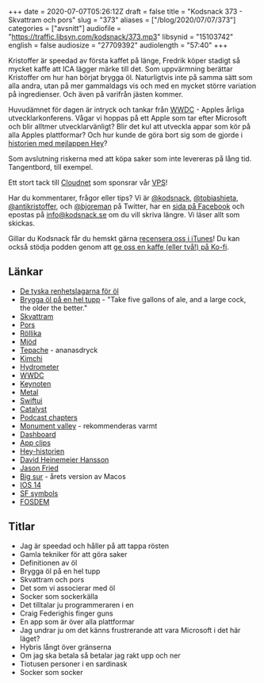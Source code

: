 +++
date = 2020-07-07T05:26:12Z
draft = false
title = "Kodsnack 373 - Skvattram och pors"
slug = "373"
aliases = ["/blog/2020/07/07/373"]
categories = ["avsnitt"]
audiofile = "https://traffic.libsyn.com/kodsnack/373.mp3"
libsynid = "15103742"
english = false
audiosize = "27709392"
audiolength = "57:40" 
+++

Kristoffer är speedad av första kaffet på länge, Fredrik köper stadigt så mycket kaffe att ICA lägger märke till det. Som uppvärmning berättar Kristoffer om hur han börjat brygga öl. Naturligtvis inte på samma sätt som alla andra, utan på mer gammaldags vis och med en mycket större variation på ingredienser. Och även på varifrån jästen kommer.

Huvudämnet för dagen är intryck och tankar från [WWDC](https://developer.apple.com/videos/wwdc2020) - Apples årliga utvecklarkonferens. Vågar vi hoppas på ett Apple som tar efter Microsoft och blir alltmer utvecklarvänligt? Blir det kul att utveckla appar som kör på alla Apples plattformar? Och hur kunde de göra bort sig som de gjorde i [historien med mejlappen Hey](https://www.theverge.com/2020/6/22/21299814/apple-app-store-policies-ios-bug-fixes-approval-dispute-appeal)?

Som avslutning riskerna med att köpa saker som inte levereras på lång tid. Tangentbord, till exempel.

Ett stort tack till [Cloudnet](http://www.cloudnet.se) som sponsrar vår [VPS](http://en.wikipedia.org/wiki/Virtual_private_server)!

Har du kommentarer, frågor eller tips? Vi är [@kodsnack](https://www.twitter.com/kodsnack), [@tobiashieta](https://www.twitter.com/tobiashieta), [@antikristoffer](https://www.twitter.com/antikristoffer), och [@bjoreman](https://www.twitter.com/bjoreman) på Twitter, har en [sida på Facebook](https://www.facebook.com/kodsnack) och epostas på [info@kodsnack.se](mailto:info@kodsnack.se) om du vill skriva längre. Vi läser allt som skickas.

Gillar du Kodsnack får du hemskt gärna [recensera oss i iTunes](http://itunes.apple.com/se/podcast/kodsnack/id561631498?l=en)! Du kan också stödja podden genom att <a href="https://ko-fi.com/kodsnack" rel="payment">ge oss en kaffe (eller två!) på Ko-fi</a>.

## Länkar ##
* [De tyska renhetslagarna för öl](https://en.wikipedia.org/wiki/Reinheitsgebot)
* [Brygga öl på en hel tupp](https://www.reddit.com/r/prisonhooch/comments/hjhink/cock_chicken_ale_i_guess_this_belongs_here/) - "Take five gallons of ale, and a large cock, the older the better."
* [Skvattram](http://linnaeus.nrm.se/flora/di/erica/rhodo/rhodtom.html)
* [Pors](http://linnaeus.nrm.se/flora/di/myrica/myric/myrigal.html)
* [Röllika](http://linnaeus.nrm.se/flora/di/astera/achil/achimil.html)
* [Mjöd](https://sv.wikipedia.org/wiki/Mj%C3%B6d)
* [Tepache](https://sv.wikipedia.org/wiki/Tepache) - ananasdryck
* [Kimchi](https://en.wikipedia.org/wiki/Kimchi)
* [Hydrometer](https://sv.wikipedia.org/wiki/Hydrometer)
* [WWDC](https://developer.apple.com/videos/wwdc2020)
* [Keynoten](https://developer.apple.com/videos/play/wwdc2020/101/)
* [Metal](https://developer.apple.com/metal/)
* [Swiftui](https://developer.apple.com/documentation/swiftui)
* [Catalyst](https://developer.apple.com/mac-catalyst/)
* [Podcast chapters](https://chaptersapp.com/)
* [Monument valley](https://en.wikipedia.org/wiki/Monument_Valley_%28video_game%29) - rekommenderas varmt
* [Dashboard](https://en.wikipedia.org/wiki/Dashboard_%28macOS%29)
* [App clips](https://en.wikipedia.org/wiki/IOS_14#App_Clips)
* [Hey-historien](https://www.theverge.com/2020/6/22/21299814/apple-app-store-policies-ios-bug-fixes-approval-dispute-appeal)
* [David Heinemeier Hansson](https://en.wikipedia.org/wiki/David_Heinemeier_Hansson)
* [Jason Fried](https://en.wikipedia.org/wiki/Basecamp_%28company%29)
* [Big sur](https://en.wikipedia.org/wiki/MacOS_Big_Sur) - årets version av Macos
* [IOS 14](https://en.wikipedia.org/wiki/IOS_14)
* [SF symbols](https://developer.apple.com/design/human-interface-guidelines/sf-symbols/overview/)
* [FOSDEM](https://fosdem.org/2020/)

## Titlar ##
* Jag är speedad och håller på att tappa rösten
* Gamla tekniker för att göra saker
* Definitionen av öl
* Brygga öl på en hel tupp
* Skvattram och pors
* Det som vi associerar med öl
* Socker som sockerkälla
* Det tilltalar ju programmeraren i en
* Craig Federighis finger guns
* En app som är över alla plattformar
* Jag undrar ju om det känns frustrerande att vara Microsoft i det här läget?
* Hybris långt över gränserna
* Om jag ska betala så betalar jag rakt upp och ner
* Tiotusen personer i en sardinask
* Socker som socker
